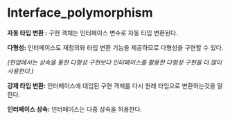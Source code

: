 # Interface_polymorphism

**자동 타입 변환 :** 구현 객체는 인터페이스 변수로 자동 타입 변환된다.

**다형성:** 인터페이스도 재정의와 타입 변환 기능을 제공하므로 다형성을 구현할 수 있다. 

*(현업에서는 상속을 통한 다형성 구현보다 인터페이스를 활용한 다형성 구현을 더 많이 사용한다.)*

**강제 타입 변환:** 인터페이스에 대입된 구현 객체를 다시 원래 타입으로 변환하는것을 말한다.

**인터페이스 상속:** 인터페이스는 다중 상속을 허용한다.
